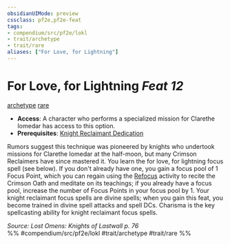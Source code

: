 ```yaml
---
obsidianUIMode: preview
cssclass: pf2e,pf2e-feat
tags:
- compendium/src/pf2e/lokl
- trait/archetype
- trait/rare
aliases: ["For Love, for Lightning"]
---
```

# For Love, for Lightning  *Feat 12*  
[archetype](/rules/traits/archetype.md)  [rare](/rules/traits/rare.md)  

- **Access**: A character who performs a specialized mission for Clarethe Iomedar has access to this option.
- **Prerequisites**: [Knight Reclaimant Dedication](/compendium/feats/knight-reclaimant-dedication-locg.md)

Rumors suggest this technique was pioneered by knights who undertook missions for Clarethe Iomedar at the half-moon, but many Crimson Reclaimers have since mastered it. You learn the for love, for lightning focus spell (see below). If you don't already have one, you gain a focus pool of 1 Focus Point, which you can regain using the [Refocus](/rules/actions/refocus.md) activity to recite the Crimson Oath and meditate on its teachings; if you already have a focus pool, increase the number of Focus Points in your focus pool by 1. Your knight reclaimant focus spells are divine spells; when you gain this feat, you become trained in divine spell attacks and spell DCs. Charisma is the key spellcasting ability for knight reclaimant focus spells.

*Source: Lost Omens: Knights of Lastwall p. 76*  
%% #compendium/src/pf2e/lokl #trait/archetype #trait/rare %%